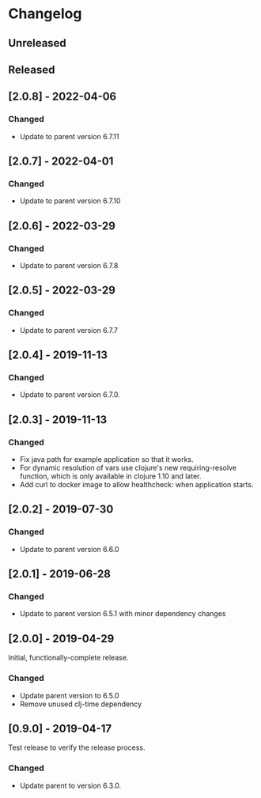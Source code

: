 # Changelog

## Unreleased

## Released

## [2.0.8] - 2022-04-06

### Changed

- Update to parent version 6.7.11

## [2.0.7] - 2022-04-01

### Changed

- Update to parent version 6.7.10

## [2.0.6] - 2022-03-29

### Changed

- Update to parent version 6.7.8

## [2.0.5] - 2022-03-29

### Changed

- Update to parent version 6.7.7

## [2.0.4] - 2019-11-13

### Changed

- Update to parent version 6.7.0.

## [2.0.3] - 2019-11-13

### Changed

- Fix java path for example application so that it works.
- For dynamic resolution of vars use clojure's new requiring-resolve function,
  which is only available in clojure 1.10 and later.
- Add curl to docker image to allow healthcheck: when application starts.

## [2.0.2] - 2019-07-30

### Changed

- Update to parent version 6.6.0

## [2.0.1] - 2019-06-28

### Changed

- Update to parent version 6.5.1 with minor dependency changes

## [2.0.0] - 2019-04-29

Initial, functionally-complete release.

### Changed

- Update parent version to 6.5.0
- Remove unused clj-time dependency

## [0.9.0] - 2019-04-17

Test release to verify the release process.

### Changed

- Update parent to version 6.3.0.

 
